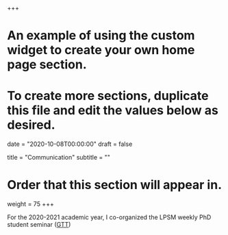 +++
# An example of using the custom widget to create your own home page section.
# To create more sections, duplicate this file and edit the values below as desired.

date = "2020-10-08T00:00:00"
draft = false

title = "Communication"
subtitle = ""

# Order that this section will appear in.
weight = 75
+++

For the 2020-2021 academic year, I co-organized the LPSM weekly PhD student seminar ([GTT](https://www.lpsm.paris/agenda/seminaires-gdt/gtt/))

